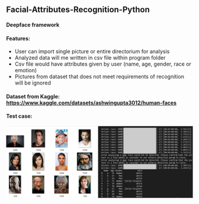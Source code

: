 ## Facial-Attributes-Recognition-Python
#### Deepface framework
#### Features:
* User can import single picture or entire directorium for analysis
* Analyzed data will me written in csv file within program folder
* Csv file would have attributes given by user (name, age, gender, race or emotion)
* Pictures from dataset that does not meet requirements of recognition will be ignored
#### Dataset from Kaggle: https://www.kaggle.com/datasets/ashwingupta3012/human-faces
#### Test case: 
![TestCase:](https://github.com/jovanovic-djo/Facial-Attributes-Recognition-Python/blob/main/TestCase.png)
